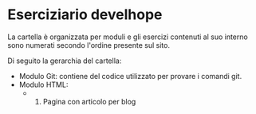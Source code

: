 # Eserciziario develhope

La cartella è organizzata per moduli e gli esercizi contenuti al suo interno sono numerati secondo l'ordine presente sul sito.

Di seguito la gerarchia del cartella:

- Modulo Git: contiene del codice utilizzato per provare i comandi git.
- Modulo HTML:
    - 01. Pagina con articolo per blog